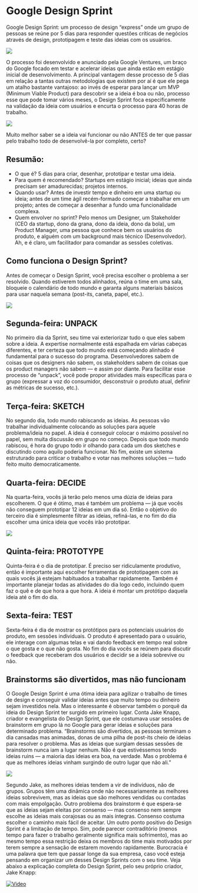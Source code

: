 # Google Design Sprint
Google Design Sprint: um processo de design “express” onde um grupo de pessoas se reúne por 5 dias para responder questões críticas de negócios através de design, prototipagem e teste das ideias com os usuários.

<img src="./photo1.jpg"  /> 

O processo foi desenvolvido e anunciado pela Google Ventures, um braço do Google focado em testar e acelerar ideias que ainda estão em estágio inicial de desenvolvimento.
A principal vantagem desse processo de 5 dias em relação a tantas outras metodologias que existem por aí é que ele pega um atalho bastante vantajoso: ao invés de esperar para lançar um MVP (Minimum Viable Product) para descobrir se a ideia é boa ou não, processo esse que pode tomar vários meses, o Design Sprint foca especificamente na validação da ideia com usuários e encurta o processo para 40 horas de trabalho.

<img src="./photo2.png"  /> 

Muito melhor saber se a ideia vai funcionar ou não ANTES de ter que passar pelo trabalho todo de desenvolvê-la por completo, certo?
## Resumão:
 - O que é? 5 dias para criar, desenhar, prototipar e testar uma ideia.
 - Para quem é recomendado? Startups em estágio inicial; ideias que ainda precisam ser amadurecidas; projetos internos.
 - Quando usar? Antes de investir tempo e dinheiro em uma startup ou ideia; antes de um time ágil recém-formado começar a trabalhar em um projeto; antes de começar a desenhar a fundo uma funcionalidade complexa.
 - Quem envolver no sprint? Pelo menos um Designer, um Stakeholder (CEO da startup, dono da grana, dono da ideia, dono da bola), um Product Manager, uma pessoa que conhece bem os usuários do produto, e alguém com um background mais técnico (Desenvolvedor). Ah, e é claro, um facilitador para comandar as sessões coletivas.
 
## Como funciona o Design Sprint?
Antes de começar o Design Sprint, você precisa escolher o problema a ser resolvido. Quando estiverem todos alinhados, reúna o time em uma sala, bloqueie o calendário de todo mundo e garanta alguns materiais básicos para usar naquela semana (post-its, caneta, papel, etc.).


<img src="./photo3.jpg"  /> 

## Segunda-feira: UNPACK
No primeiro dia da Sprint, seu time vai exteriorizar tudo o que eles sabem sobre a ideia. A expertise normalmente está espalhada em várias cabeças diferentes, e ter certeza que todo mundo está começando alinhado é fundamental para o sucesso do programa. Desenvolvedores sabem de coisas que os designers não sabem, os stakeholders sabem de coisas que os product managers não sabem — e assim por diante. Para facilitar esse processo de “unpack”, você pode propor atividades mais específicas para o grupo (expressar a voz do consumidor, desconstruir o produto atual, definir as métricas de sucesso, etc.).

## Terça-feira: SKETCH
No segundo dia, todo mundo rabiscando as ideias. As pessoas vão trabalhar individualmente colocando as soluções para aquele problema/ideia no papel. A ideia é conseguir colocar o máximo possível no papel, sem muita discussão em grupo no começo. Depois que todo mundo rabiscou, é hora do grupo todo ir olhando para cada um dos sketches e discutindo como aquilo poderia funcionar. No fim, existe um sistema estruturado para criticar o trabalho e votar nas melhores soluções — tudo feito muito democraticamente.

## Quarta-feira: DECIDE
Na quarta-feira, vocês já terão pelo menos uma dúzia de ideias para escolherem. O que é ótimo, mas é também um problema — já que vocês não conseguem prototipar 12 ideias em um dia só. Então o objetivo do terceiro dia é simplesmente filtrar as ideias, refiná-las, e no fim do dia escolher uma única ideia que vocês irão prototipar.

<img src="./photo4.jpg"  /> 

## Quinta-feira: PROTOTYPE
Quinta-feira é o dia de prototipar. É preciso ser ridiculamente produtivo, então é importante aqui escolher ferramentas de prototipagem com as quais vocês já estejam habituados a trabalhar rapidamente. Também é importante planejar todas as atividades do dia logo cedo, incluindo quem faz o quê e de que hora a que hora. A ideia é montar um protótipo daquela ideia até o fim do dia.

## Sexta-feira: TEST
Sexta-feira é dia de mostrar os protótipos para os potenciais usuários do produto, em sessões individuais. O produto é apresentado para o usuário, ele interage com algumas telas e vai dando feedback em tempo real sobre o que gosta e o que não gosta. No fim do dia vocês se reúnem para discutir o feedback que receberam dos usuários e decidir se a ideia sobrevive ou não.

## Brainstorms são divertidos, mas não funcionam
O Google Design Sprint é uma ótima ideia para agilizar o trabalho de times de design e conseguir validar ideias antes que muito tempo ou dinheiro sejam investidos nela. Mas o interessante é observar também o porquê da ideia do Design Sprint ter surgido em primeiro lugar.
Conta Jake Knapp, criador e evangelista do Design Sprint, que ele costumava usar sessões de brainstorm em grupo lá no Google para gerar ideias e soluções para determinado problema. “Brainstorms são divertidos, as pessoas terminam o dia cansadas mas animadas, donas de uma pilha de post-its cheio de ideias para resolver o problema. Mas as ideias que surgiam dessas sessões de brainstorm nunca iam a lugar nenhum. Não é que estivéssemos tendo ideias ruins — a maioria das ideias era boa, na verdade. Mas o problema é que as melhores ideias vinham surgindo de outro lugar que não ali.”

<img src="./photo5.jpg"  /> 

Segundo Jake, as melhores ideias tendem a vir de indivíduos, não de grupos. Grupos têm uma dinâmica onde não necessariamente as melhores ideias sobrevivem, mas as ideias que são melhores vendidas ou contadas com mais empolgação. Outro problema dos brainstorm é que espera-se que as ideias sejam eleitas por consenso — mas consenso nem sempre escolhe as ideias mais corajosas ou as mais íntegras. Consenso costuma escolher o caminho mais fácil de aceitar.
Um outro ponto positivo do Design Sprint é a limitação de tempo. Sim, pode parecer contraditório (menos tempo para fazer o trabalho geralmente significa mais sofrimento), mas ao mesmo tempo essa restrição deixa os membros do time mais motivados por terem sempre a sensação de estarem movendo rapidamente. Burocracia é uma palavra que tem que passar longe da sua empresa, caso você esteja pensando em organizar um desses Design Sprints com o seu time.
Veja abaixo a explicação completa do Design Sprint, pelo seu próprio criador, Jake Knapp:

[![Video](https://www.youtube.com/watch?v=aWQUSiOZ0x8&feature=emb_logo/0.jpg)](https://www.youtube.com/watch?v=aWQUSiOZ0x8&feature=emb_logo)
